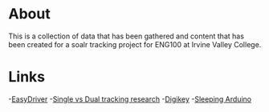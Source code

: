 # About

This is a collection of data that has been gathered and content that has been created for a soalr tracking project for ENG100 at Irvine Valley College.

# Links
-[EasyDriver](http://www.schmalzhaus.com/EasyDriver/EasyDriver_v44/EasyDriver_v44_sch.pdf)
-[Single vs Dual tracking research](http://www.ijesit.com/Volume%202/Issue%202/IJESIT201302_66.pdf)
-[Digikey](http://www.digikey.com)
-[Sleeping Arduino](http://playground.arduino.cc/Learning/arduinoSleepCode)
